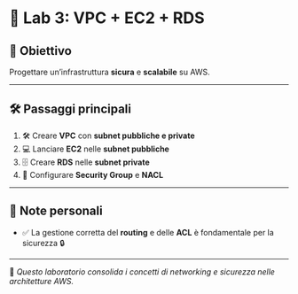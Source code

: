# 🧪 Lab 3: VPC + EC2 + RDS

## 🎯 Obiettivo
Progettare un’infrastruttura **sicura** e **scalabile** su AWS.

---

## 🛠️ Passaggi principali
1. 🛠️ Creare **VPC** con **subnet pubbliche e private**  
2. 💻 Lanciare **EC2** nelle **subnet pubbliche**  
3. 🗄️ Creare **RDS** nelle **subnet private**  
4. 🔐 Configurare **Security Group** e **NACL**

---

## 📝 Note personali
- ✅ La gestione corretta del **routing** e delle **ACL** è fondamentale per la sicurezza 🔒  

---

📌 *Questo laboratorio consolida i concetti di networking e sicurezza nelle architetture AWS.*
